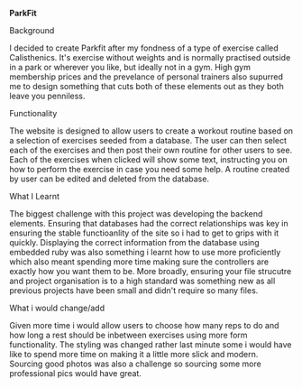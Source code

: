 ************ParkFit************

Background

I decided to create Parkfit after my fondness of a type of exercise called Calisthenics.  It's exercise without weights 
and is normally practised outside in a park or wherever you like, but ideally not in a gym.  High gym membership prices and 
the prevelance of personal trainers also supurred me to design something that cuts both of these elements out as they 
both leave you penniless.

Functionality

The website is designed to allow users to create a workout routine based on a selection of exercises seeded from a database.
The user can then select each of the exercises and then post their own routine for other users to see.  Each of the exercises 
when clicked will show some text, instructing you on how to perform the exercise in case you need some help.  A routine 
created by user can be edited and deleted from the database.

What I Learnt

The biggest challenge with this project was developing the backend elements.  Ensuring that databases had the correct 
relationships was key in ensuring the stable functioanlity of the site so i had to get to grips with it quickly. Displaying 
the correct information from the database using embedded ruby was also something i learnt how to use more proficiently which 
also meant spending more time making sure the controllers are exactly how you want them to be.  More broadly, ensuring your
file strucutre and project organisation is to a high standard was something new as all previous projects have been small
and didn't require so many files.

What i would change/add

Given more time i would allow users to choose how many reps to do and how long a rest should be inbetween exercises using 
more form functionality.  The styling was changed rather last minute some i would have like to spend more time on making it 
a little more slick and modern.  Sourcing good photos was also a challenge so sourcing some more professional pics would have
great.

